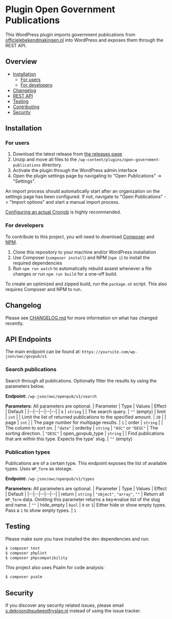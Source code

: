 # Plugin Open Government Publications

This WordPress plugin imports government publications from [officielebekendmakingen.nl](https://www.officielebekendmakingen.nl/) into WordPress and exposes them through the REST API.

## Overview

* [Installation](#installation)
    - [For users](#for-users)
    - [For developers](#for-developers)
* [Changelog](#changelog)
* [REST API](#rest-api)
* [Testing](#testing)
* [Contributing](#contributing)
* [Security](#security)

## Installation

### For users
1. Download the latest release from [the releases page](https://github.com/OpenWebconcept/open-government-publications/releases) 
2. Unzip and move all files to the `/wp-content/plugins/open-government-publications` directory.
3. Activate the plugin through the WordPress admin interface
4. Open the plugin settings page by navigating to "Open Publications" -> "Settings".

An import process should automatically start after an organization on the settings page has been configured. If not, navigate to "Open Publications" -> "Import options" and start a manual import process.

[Configuring an actual Cronjob](https://www.cloudways.com/blog/wordpress-cron-job/#how-to-set-up-a-real-cron-job) is highly recommended.

### For developers
To contribute to this project, you will need to download [Composer](https://getcomposer.org/) and [NPM](https://www.npmjs.com/).

1. Clone this repository to your machine and/or WordPress installation
2. Use Composer (`composer install`) and NPM (`npm i`) to install the required dependencies
3. Run `npm run watch` to automatically rebuild assest whenever a file changes or run `npm run build` for a one-off build. 

To create an optimized and zipped build, run the `package.sh` script. This also requires Composer and NPM to run.

## Changelog

Please see [CHANGELOG.md](CHANGELOG.md) for more information on what has changed recently.

## API Endpoints

The main endpoint can be found at: `https://yoursite.com/wp-json/owc/govpub/v1`

### Search publications
Search through all publications. Optionally filter the results by using the parameters below.

**Endpoint:** `/wp-json/owc/openpub/v1/search`

**Parameters**:
All parameters are optional.
| Parameter | Type | Values | Effect | Default |
|--|--|--|--|--|
| s | `string` |  | The search query. | `""` (empty)
| limit | `int` |  | Limit the list of returned publications to the specified amount. | `20` |
| page | `int` |  | The page number for multipage results. | `1`
| order | `string` |  | The column to sort on. | `"date"`
| orderby | `string` | `"ASC"` or `"DESC"` | The sorting direction. | `"DESC"`
| open_govpub_type | `string` | | Find publications that are within this type. Expects the type' slug. | `""` (empty)

### Publication types
Publications are of a certain type. This endpoint exposes the list of available types. Uses `WP_Term` as storage.

**Endpoint:** `/wp-json/owc/openpub/v1/types`

**Parameters:**
All parameters are optional.
| Parameter | Type | Values | Effect | Default |
|--|--|--|--|--|
| return | `string` | `"object"`, `"array"`, `""` | Return all `WP_Term` data. Omitting this parameter returns a key=>value list of the slug and name. | `""` 
| hide_empty | `bool` | `0` or `1`| Either hide or show empty types. Pass a `1` to show empty types. | `1`


## Testing

Please make sure you have installed the dev dependencies and run:

``` bash
$ composer test
$ composer phplint
$ composer phpcompatibility
```

This project also uses Psalm for code analysis:
``` bash
$ composer psalm
```

## Security

If you discover any security related issues, please email s.dekroon@sudwestfryslan.nl instead of using the issue tracker.

